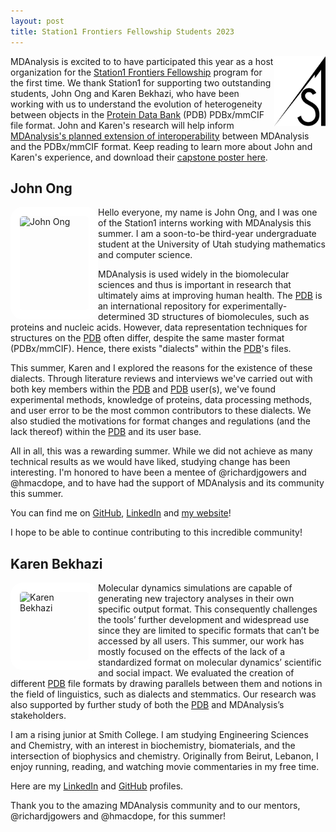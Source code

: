```yaml
---
layout: post
title: Station1 Frontiers Fellowship Students 2023
---
```

<p>
<img
src="/public/images/station1_condensed_logo.png"
title="Station1 Logo" alt="Station1 Logo"
style="float: right; height: 8em; " />
</p>

MDAnalysis is excited to to have participated this year as a host organization for the [Station1 Frontiers Fellowship][sff] program for the first time. We thank Station1 for supporting two outstanding students, John Ong and Karen Bekhazi, who have been working with us to understand the evolution of heterogeneity between objects in the [Protein Data Bank][pdb] (PDB) PDBx/mmCIF file format. John and Karen's research will help inform [MDAnalysis's planned extension of interoperability][interoperability] between MDAnalysis and the PDBx/mmCIF format. Keep reading to learn more about John and Karen's experience, and download their [capstone poster here][poster].

## John Ong

<img
src="https://jong9559.github.io/assets/img/prof_pic.jpg"
title="John Ong" alt="John Ong"
style="float: left; width: 110px; height: 150px; border-radius: 20px; border: 15px solid white" />

Hello everyone, my name is John Ong, and I was one of the Station1 interns working with MDAnalysis this summer. I am a soon-to-be third-year undergraduate student at the University of Utah studying mathematics and computer science.

MDAnalysis is used widely in the biomolecular sciences and thus is important in research that ultimately aims at improving human health. The [PDB][pdb] is an international repository for experimentally-determined 3D structures of biomolecules, such as proteins and nucleic acids. However, data representation techniques for structures on the [PDB][pdb] often differ, despite the same master format (PDBx/mmCIF). Hence, there exists "dialects" within the [PDB][pdb]'s files. 

This summer, Karen and I explored the reasons for the existence of these dialects. Through literature reviews and interviews we've carried out with both key members within the [PDB][pdb] and [PDB][pdb] user(s), we've found experimental methods, knowledge of proteins, data processing methods, and user error to be the most common contributors to these dialects. We also studied the motivations for format changes and regulations (and the lack thereof) within the [PDB][pdb] and its user base. 

All in all, this was a rewarding summer. While we did not achieve as many technical results as we would have liked, studying change has been interesting. I'm honored to have been a mentee of @richardjgowers and @hmacdope, and to have had the support of MDAnalysis and its community this summer. 

You can find me on [GitHub][john-github], [LinkedIn][john-linkedin] and [my website][john-website]! 

I hope to be able to continue contributing to this incredible community!

## Karen Bekhazi

<img
src="https://media.licdn.com/dms/image/D4E03AQFQwVFLzLAabA/profile-displayphoto-shrink_800_800/0/1687266968141?e=1697673600&v=beta&t=G3j-3m42F9Wf3y6G1HafGzJPIHrs6--vqdJMO2y5tWk"
title="Karen Bekhazi" alt="Karen Bekhazi"
style="float: left; width: 110px; height: 110px; border-radius: 20px; border: 15px solid white" />

Molecular dynamics simulations are capable of generating new trajectory analyses in their own specific output format. This consequently challenges the tools’ further development and widespread use since they are limited to specific formats that can’t be accessed by all users. This summer, our work has mostly focused on the effects of the lack of a standardized format on molecular dynamics’ scientific and social impact. We evaluated the creation of different [PDB][pdb] file formats by drawing parallels between them and notions in the field of linguistics, such as dialects and stemmatics. Our research was also supported by further study of both the [PDB][pdb] and MDAnalysis’s stakeholders.

I am a rising junior at Smith College. I am studying Engineering Sciences and Chemistry, with an interest in biochemistry, biomaterials, and the intersection of biophysics and chemistry. Originally from Beirut, Lebanon, I enjoy running, reading, and watching movie commentaries in my free time.

Here are my [LinkedIn][karen-linkedin] and [GitHub][karen-github] profiles.

Thank you to the amazing MDAnalysis community and to our mentors, @richardjgowers and @hmacdope, for this summer!

[sff]: https://www.station1.org/sff
[pdb]: https://www.rcsb.org/
[interoperability]: https://www.mdanalysis.org/2020/08/03/roadmap/
[poster]: {{site.data}}/SFF2023_PD4_FinalPoster_Bekhazi_Ong.pptx.pdf
[john-github]: https://github.com/jong9559
[john-linkedin]: https://www.linkedin.com/in/john-ong/
[john-website]: https://jong9559.github.io/
[karen-linkedin]: https://www.linkedin.com/in/karen-bekhazi-947b0b27b/
[karen-github]: https://github.com/KarenBekhazi
